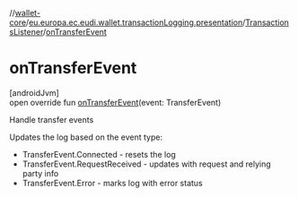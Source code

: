 //[wallet-core](../../../index.md)/[eu.europa.ec.eudi.wallet.transactionLogging.presentation](../index.md)/[TransactionsListener](index.md)/[onTransferEvent](on-transfer-event.md)

# onTransferEvent

[androidJvm]\
open override fun [onTransferEvent](on-transfer-event.md)(event: TransferEvent)

Handle transfer events

Updates the log based on the event type:

- 
   TransferEvent.Connected - resets the log
- 
   TransferEvent.RequestReceived - updates with request and relying party info
- 
   TransferEvent.Error - marks log with error status
